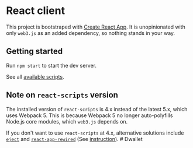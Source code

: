 # React client

This project is bootstraped with [Create React App](https://create-react-app.dev). It is unopinionated with only `web3.js` as an added dependency, so nothing stands in your way.

## Getting started

Run `npm start` to start the dev server.

See all [available scripts](https://create-react-app.dev/docs/available-scripts).

## Note on `react-scripts` version

The installed version of `react-scripts` is 4.x instead of the latest 5.x, which uses Webpack 5. This is because Webpack 5 no longer auto-polyfills Node.js core modules, which `web3.js` depends on.

If you don't want to use `react-scripts` at 4.x, alternative solutions include [`eject`](https://create-react-app.dev/docs/available-scripts/#npm-run-eject) and [`react-app-rewired`](https://github.com/timarney/react-app-rewired) (See [instruction](https://github.com/ChainSafe/web3.js#web3-and-create-react-app)).
#   D w a l l e t  
 